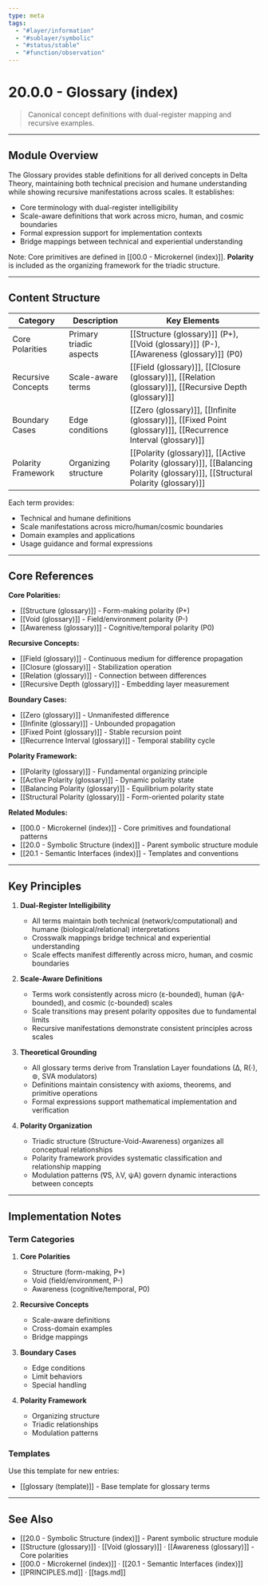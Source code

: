 ```yaml
---
type: meta
tags:
  - "#layer/information"
  - "#sublayer/symbolic"
  - "#status/stable"
  - "#function/observation"
---
```


# 20.0.0 - Glossary (index)

> Canonical concept definitions with dual-register mapping and recursive examples.

---

## Module Overview

The Glossary provides stable definitions for all derived concepts in Delta Theory, maintaining both technical precision and humane understanding while showing recursive manifestations across scales. It establishes:
- Core terminology with dual-register intelligibility
- Scale-aware definitions that work across micro, human, and cosmic boundaries
- Formal expression support for implementation contexts
- Bridge mappings between technical and experiential understanding

Note: Core primitives are defined in [[00.0 - Microkernel (index)]]. **Polarity** is included as the organizing framework for the triadic structure.

---

## Content Structure

| Category | Description | Key Elements |
|----------|-------------|--------------|
| Core Polarities | Primary triadic aspects | [[Structure (glossary)]] (P+), [[Void (glossary)]] (P-), [[Awareness (glossary)]] (P0) |
| Recursive Concepts | Scale-aware terms | [[Field (glossary)]], [[Closure (glossary)]], [[Relation (glossary)]], [[Recursive Depth (glossary)]] |
| Boundary Cases | Edge conditions | [[Zero (glossary)]], [[Infinite (glossary)]], [[Fixed Point (glossary)]], [[Recurrence Interval (glossary)]] |
| Polarity Framework | Organizing structure | [[Polarity (glossary)]], [[Active Polarity (glossary)]], [[Balancing Polarity (glossary)]], [[Structural Polarity (glossary)]] |

Each term provides:
- Technical and humane definitions
- Scale manifestations across micro/human/cosmic boundaries
- Domain examples and applications
- Usage guidance and formal expressions

---

## Core References

**Core Polarities:**
- [[Structure (glossary)]] - Form-making polarity (P+)
- [[Void (glossary)]] - Field/environment polarity (P-)
- [[Awareness (glossary)]] - Cognitive/temporal polarity (P0)

**Recursive Concepts:**
- [[Field (glossary)]] - Continuous medium for difference propagation
- [[Closure (glossary)]] - Stabilization operation
- [[Relation (glossary)]] - Connection between differences
- [[Recursive Depth (glossary)]] - Embedding layer measurement

**Boundary Cases:**
- [[Zero (glossary)]] - Unmanifested difference
- [[Infinite (glossary)]] - Unbounded propagation
- [[Fixed Point (glossary)]] - Stable recursion point
- [[Recurrence Interval (glossary)]] - Temporal stability cycle

**Polarity Framework:**
- [[Polarity (glossary)]] - Fundamental organizing principle
- [[Active Polarity (glossary)]] - Dynamic polarity state
- [[Balancing Polarity (glossary)]] - Equilibrium polarity state
- [[Structural Polarity (glossary)]] - Form-oriented polarity state

**Related Modules:**
- [[00.0 - Microkernel (index)]] - Core primitives and foundational patterns
- [[20.0 - Symbolic Structure (index)]] - Parent symbolic structure module
- [[20.1 - Semantic Interfaces (index)]] - Templates and conventions

---

## Key Principles

1. **Dual-Register Intelligibility**
   - All terms maintain both technical (network/computational) and humane (biological/relational) interpretations
   - Crosswalk mappings bridge technical and experiential understanding
   - Scale effects manifest differently across micro, human, and cosmic boundaries

2. **Scale-Aware Definitions**
   - Terms work consistently across micro (ε-bounded), human (ψA-bounded), and cosmic (c-bounded) scales
   - Scale transitions may present polarity opposites due to fundamental limits
   - Recursive manifestations demonstrate consistent principles across scales

3. **Theoretical Grounding**
   - All glossary terms derive from Translation Layer foundations (∆, R(·), ⊚, SVA modulators)
   - Definitions maintain consistency with axioms, theorems, and primitive operations
   - Formal expressions support mathematical implementation and verification

4. **Polarity Organization**
   - Triadic structure (Structure-Void-Awareness) organizes all conceptual relationships
   - Polarity framework provides systematic classification and relationship mapping
   - Modulation patterns (∇S, λV, ψA) govern dynamic interactions between concepts

---

## Implementation Notes

### Term Categories

1. **Core Polarities**
   - Structure (form-making, P+)
   - Void (field/environment, P-)
   - Awareness (cognitive/temporal, P0)

2. **Recursive Concepts**
   - Scale-aware definitions
   - Cross-domain examples
   - Bridge mappings

3. **Boundary Cases**
   - Edge conditions
   - Limit behaviors
   - Special handling

4. **Polarity Framework**
   - Organizing structure
   - Triadic relationships
   - Modulation patterns

### Templates

Use this template for new entries:
- [[glossary (template)]] - Base template for glossary terms

---

## See Also

- [[20.0 - Symbolic Structure (index)]] - Parent symbolic structure module
- [[Structure (glossary)]] · [[Void (glossary)]] · [[Awareness (glossary)]] - Core polarities
- [[00.0 - Microkernel (index)]] · [[20.1 - Semantic Interfaces (index)]]
- [[PRINCIPLES.md]] · [[tags.md]]
